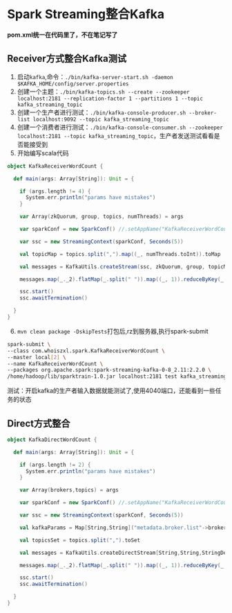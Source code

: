 # Spark Streaming整合Kafka

**pom.xml统一在代码里了，不在笔记写了**

## Receiver方式整合Kafka测试

1. 启动`kafka`,命令：`./bin/kafka-server-start.sh -daemon $KAFKA_HOME/config/server.properties`
2. 创建一个主题：`./bin/kafka-topics.sh --create --zookeeper localhost:2181 --replication-factor 1 --partitions 1 --topic kafka_streaming_topic`
3. 创建一个生产者进行测试：`./bin/kafka-console-producer.sh --broker-list localhost:9092 --topic kafka_streaming_topic`
4. 创建一个消费者进行测试：`./bin/kafka-console-consumer.sh --zookeeper localhost:2181 --topic kafka_streaming_topic`，生产者发送测试看看是否能接受到
5. 开始编写scala代码
```scala
object KafkaReceiverWordCount {

  def main(args: Array[String]): Unit = {

    if (args.length != 4) {
      System.err.println("params have mistakes")
    }

    var Array(zkQuorum, group, topics, numThreads) = args

    var sparkConf = new SparkConf() //.setAppName("KafkaReceiverWordCount").setMaster("local[2]")

    var ssc = new StreamingContext(sparkConf, Seconds(5))

    val topicMap = topics.split(",").map((_, numThreads.toInt)).toMap

    val messages = KafkaUtils.createStream(ssc, zkQuorum, group, topicMap)

    messages.map(_._2).flatMap(_.split(" ")).map((_, 1)).reduceByKey(_ + _).print()

    ssc.start()
    ssc.awaitTermination()

  }
}
```
6. `mvn clean package -DskipTests`打包后,rz到服务器,执行spark-submit
```bash
spark-submit \
--class com.whoiszxl.spark.KafkaReceiverWordCount \
--master local[2] \
--name KafkaReceiverWordCount \
--packages org.apache.spark:spark-streaming-kafka-0-8_2.11:2.2.0 \
/home/hadoop/lib/sparktrain-1.0.jar localhost:2181 test kafka_streaming_topic 1
```

测试：开启kafka的生产者输入数据就能测试了,使用4040端口，还能看到一些任务的状态

## Direct方式整合
```scala
object KafkaDirectWordCount {

  def main(args: Array[String]): Unit = {

    if (args.length != 2) {
      System.err.println("params have mistakes")
    }

    var Array(brokers,topics) = args

    var sparkConf = new SparkConf() //.setAppName("KafkaReceiverWordCount").setMaster("local[2]")

    var ssc = new StreamingContext(sparkConf, Seconds(5))

    val kafkaParams = Map[String,String]("metadata.broker.list"->brokers)

    val topicsSet = topics.split(",").toSet

    val messages = KafkaUtils.createDirectStream[String,String,StringDecoder,StringDecoder](ssc,kafkaParams,topicsSet)

    messages.map(_._2).flatMap(_.split(" ")).map((_, 1)).reduceByKey(_ + _).print()

    ssc.start()
    ssc.awaitTermination()

  }
}
```